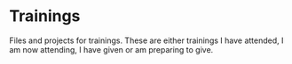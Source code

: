 # Trainings
Files and projects for trainings. These are either trainings I have attended, I am now attending, I have given or am preparing to give.
